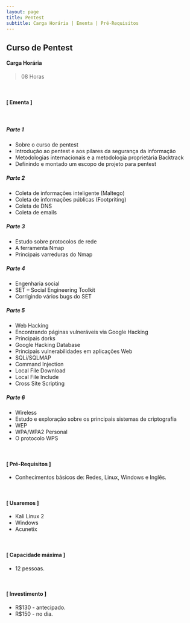 ```yaml
---
layout: page
title: Pentest
subtitle: Carga Horária | Ementa | Pré-Requisitos
---
```


## Curso de Pentest


#### Carga Horária

> 08 Horas

<br> 

#### [ Ementa ]

<br> 

##### Parte 1

- Sobre o curso de pentest
- Introdução ao pentest e aos pilares da segurança da informação
- Metodologias internacionais e a metodologia proprietária Backtrack
- Definindo e montado um escopo de projeto para pentest 

##### Parte 2

- Coleta de informações inteligente (Maltego)
- Coleta de informações públicas (Footpriting)
- Coleta de DNS
- Coleta de emails

##### Parte 3

- Estudo sobre protocolos de rede
- A ferramenta Nmap
- Principais varreduras do Nmap

##### Parte 4

- Engenharia social
- SET – Social Engineering Toolkit
- Corrigindo vários bugs do SET 

##### Parte 5

- Web Hacking
- Encontrando páginas vulneráveis via Google Hacking
- Principais dorks
- Google Hacking Database
- Principais vulnerabilidades em aplicações Web
- SQLi/SQLMAP
- Command Injection
- Local File Download
- Local File Include
- Cross Site Scripting

##### Parte 6 

- Wireless
- Estudo e exploração sobre os principais sistemas de criptografia
- WEP
- WPA/WPA2 Personal
- O protocolo WPS

<br> 

#### [ Pré-Requisitos ]

- Conhecimentos básicos de: Redes, Linux, Windows e Inglês.

<br> 

#### [ Usaremos ]
- Kali Linux 2
- Windows
- Acunetix

<br> 

#### [ Capacidade máxima ]
- 12 pessoas.

<br> 

#### [ Investimento ]
- R$130 - antecipado.
- R$150 - no dia.